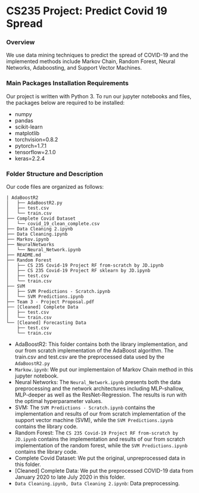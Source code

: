 # CS235 Project: Predict Covid 19 Spread
### Overview
We use data mining techniques to predict the spread of COVID-19 and the implemented methods include Markov Chain, Random Forest, Neural Networks, Adaboosting, and Support Vector Machines.


### Main Packages Installation Requirements

Our project is written with Python 3. To run our jupyter notebooks and files, the packages below are required to be installed:

- numpy
- pandas
- scikit-learn
- matplotlib
- torchvision=0.8.2
- pytorch=1.7.1
- tensorflow=2.1.0
- keras=2.2.4

### Folder Structure and Description
Our code files are organized as follows:
```
| AdaBoostR2
│   ├── AdaBoostR2.py
│   ├── test.csv
│   └── train.csv
├── Complete Covid Dataset
│   └── covid_19_clean_complete.csv
├── Data Cleaning 2.ipynb
├── Data Cleaning.ipynb
├── Markov.ipynb
├── NeuralNetworks
│   └── Neural_Network.ipynb
├── README.md
├── Random Forest
│   ├── CS 235 Covid-19 Project RF from-scratch by JD.ipynb
│   ├── CS 235 Covid-19 Project RF sklearn by JD.ipynb
│   ├── test.csv
│   └── train.csv
├── SVM
│   ├── SVM Predictions - Scratch.ipynb
│   └── SVM Predictions.ipynb
├── Team 3 - Project Proposal.pdf
├── [Cleaned] Complete Data
│   ├── test.csv
│   └── train.csv
└── [Cleaned] Forecasting Data
    ├── test.csv
    └── train.csv
```

- AdaBoostR2: This folder contains both the library  implementation, and our from scratch implementation of the AdaBoost algorithm. The train.csv and test.csv are the preprocessed data used by the ```AdaBoostR2.py```
- ```Markow.ipynb```: We put our implementaion of Markov Chain method in this jupyter notebook.
- Neural Networks: The ```Neural_Network.ipynb``` presents both the data preprocessing and the network architectures including MLP-shallow, MLP-deeper as well as the ResNet-Regression. The results is run with the optimal hyperparameter values.
- SVM: The ```SVM Predictions - Scratch.ipynb``` contains the implementation and results of our from scratch implementation of the support vector machine (SVM), while the ```SVM Predictions.ipynb``` contains the library code.
- Random Forest: The ```CS 235 Covid-19 Project RF from-scratch by JD.ipynb``` contains the implementation and results of our from scratch implementation of the random forest, while the ```SVM Predictions.ipynb``` contains the library code.
- Complete Covid Dataset: We put the original, unpreprocessed data in this folder.
- [Cleaned] Complete Data: We put the preprocessed COVID-19 data from January 2020 to late July 2020 in this folder.
- ```Data Cleaning.ipynb, Data Cleaning 2.ipynb```: Data preprocessing.






